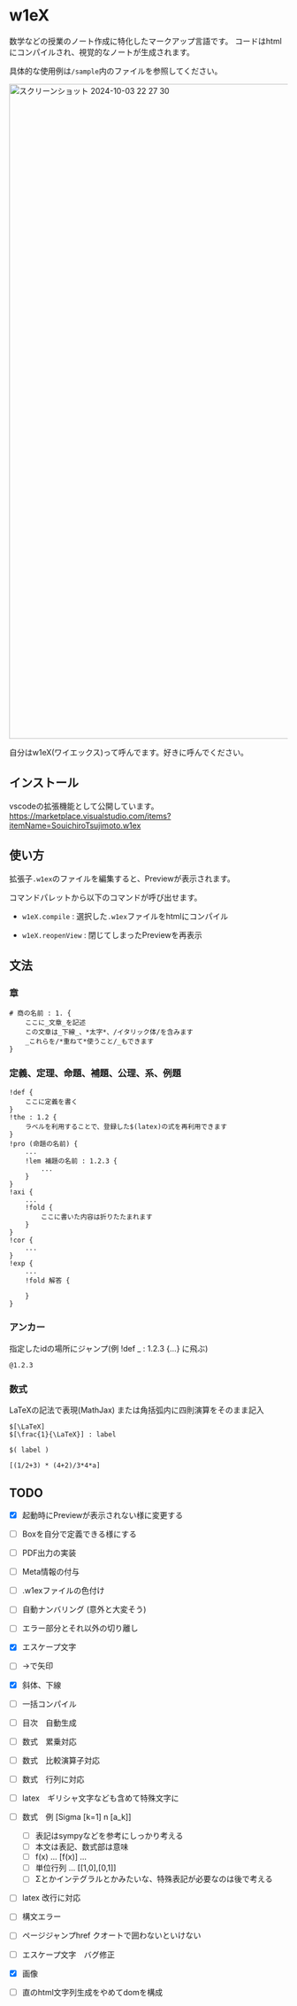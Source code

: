 # w1eX
数学などの授業のノート作成に特化したマークアップ言語です。
コードはhtmlにコンパイルされ、視覚的なノートが生成されます。

具体的な使用例は`/sample`内のファイルを参照してください。

<img width="1183" alt="スクリーンショット 2024-10-03 22 27 30" src="https://github.com/user-attachments/assets/618a449b-bb6f-4a4d-b664-f08e80139ae0">

自分はw1eX(ワイエックス)って呼んでます。好きに呼んでください。

## インストール
vscodeの拡張機能として公開しています。
https://marketplace.visualstudio.com/items?itemName=SouichiroTsujimoto.w1ex

## 使い方
拡張子`.w1ex`のファイルを編集すると、Previewが表示されます。

コマンドパレットから以下のコマンドが呼び出せます。
+ `w1eX.compile` : 選択した`.w1ex`ファイルをhtmlにコンパイル

+ `w1eX.reopenView` : 閉じてしまったPreviewを再表示

## 文法

### 章
```
# 商の名前 : 1. {
    ここに_文章_を記述
    この文章は_下線_、*太字*、/イタリック体/を含みます
    _これらを/*重ねて*使うこと/_もできます
}
```

### 定義、定理、命題、補題、公理、系、例題
```
!def {
    ここに定義を書く
}
!the : 1.2 {
    ラベルを利用することで、登録した$(latex)の式を再利用できます
}
!pro (命題の名前) {
    ...
    !lem 補題の名前 : 1.2.3 {
        ...
    }
}
!axi {
    ...
    !fold {
        ここに書いた内容は折りたたまれます
    }
}
!cor {
    ...
}
!exp {
    ...
    !fold 解答 {

    }
}
```


### アンカー
指定したidの場所にジャンプ(例 !def _ : 1.2.3 {...} に飛ぶ)
```
@1.2.3
```

### 数式
LaTeXの記法で表現(MathJax)
または角括弧内に四則演算をそのまま記入
```
$[\LaTeX]
$[\frac{1}{\LaTeX}] : label

$( label )

[(1/2+3) * (4+2)/3*4*a]
```



## TODO
- [x] 起動時にPreviewが表示されない様に変更する
- [ ] Boxを自分で定義できる様にする
- [ ] PDF出力の実装
- [ ] Meta情報の付与
- [ ] .w1exファイルの色付け
- [ ] 自動ナンバリング (意外と大変そう)
- [ ] エラー部分とそれ以外の切り離し
- [x] エスケープ文字
- [ ] ->で矢印
- [x] 斜体、下線
- [ ] 一括コンパイル
- [ ] 目次　自動生成
- [ ] 数式　累乗対応
- [ ] 数式　比較演算子対応
- [ ] 数式　行列に対応
- [ ] latex　ギリシャ文字なども含めて特殊文字に
- [ ] 数式　例 [Sigma [k=1] n [a_k]]
    - [ ] 表記はsympyなどを参考にしっかり考える
    - [ ] 本文は表記、数式部は意味
    - [ ] f(x) ... [f(x)] ... 
    - [ ] 単位行列 ... [[1,0],[0,1]]
    - [ ] Σとかインテグラルとかみたいな、特殊表記が必要なのは後で考える
- [ ] latex 改行に対応
- [ ] 構文エラー
- [ ] ページジャンプhref クオートで囲わないといけない
- [ ] エスケープ文字　バグ修正
- [x] 画像
- [ ] 直のhtml文字列生成をやめてdomを構成


